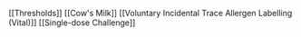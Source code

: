 [[Thresholds]]
[[Cow's Milk]]
[[Voluntary Incidental Trace Allergen Labelling (Vital)]]
[[Single-dose Challenge]]
